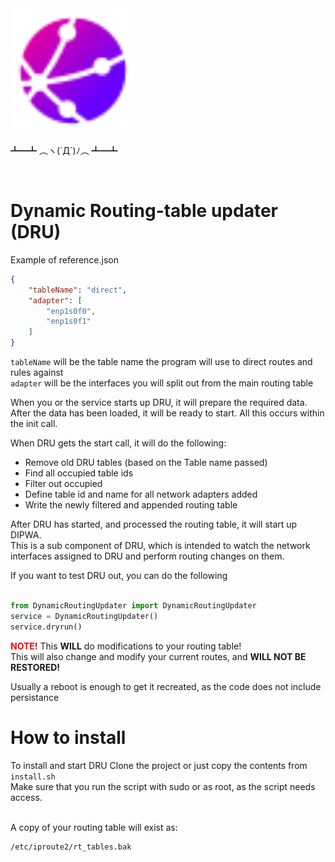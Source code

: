 

<img src="./static-assets/DynamicRoutingUpdater.svg" alt="drawing" width="200"/>
<br>
<p>┻━┻ ︵ヽ(`Д´)ﾉ︵ ┻━┻ </p>
<br>

# Dynamic Routing-table updater (DRU)

Example of reference.json
```json
{
    "tableName": "direct",
    "adapter": [
        "enp1s0f0",
        "enp1s0f1"
    ]
}
```
`tableName` will be the table name the program will use to direct routes and rules against </br>
```adapter``` will be the interfaces you will split out from the main routing table</br>

When you or the service starts up DRU,
it will prepare the required data. <br>
After the data has been loaded, it will be ready to start. All this occurs within the init call.

When DRU gets the start call, it will do the following:
- Remove old DRU tables (based on the Table name passed)
- Find all occupied table ids
- Filter out occupied
- Define table id and name for all network adapters added
- Write the newly filtered and appended routing table

After DRU has started, and processed the routing table, it will start up DIPWA. <br>
This is a sub component of DRU, which is intended to watch the network interfaces assigned to DRU and perform routing changes on them.<br>

If you want to test DRU out, you can do the following
```python

from DynamicRoutingUpdater import DynamicRoutingUpdater
service = DynamicRoutingUpdater()
service.dryrun()

```
<strong style="color: red">NOTE!</strong> This <strong>WILL</strong> do modifications to your routing table! <br>
This will also change and modify your current routes, and <strong>WILL NOT BE RESTORED!</strong>

Usually a reboot is enough to get it recreated, as the code does not include persistance

# How to install
To install and start DRU
Clone the project or just copy the contents from `install.sh` </br>
Make sure that you run the script with sudo or as root, as the script needs access.


<br>
A copy of your routing table will exist as:

```sh
/etc/iproute2/rt_tables.bak
```
